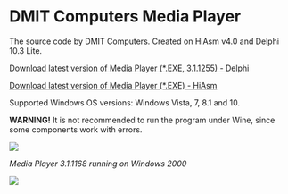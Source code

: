 # DMIT Computers Media Player
The source code by DMIT Computers.
Created on HiAsm v4.0 and Delphi 10.3 Lite.
<p><a href="https://github.com/dmitryevdev/dmc-mediaplayer/releases/tag/3.1.1255.D">Download latest version of Media Player (*.EXE, 3.1.1255) - Delphi</a></p><p><a href="https://github.com/dmitryevdev/dmc-mediaplayer/releases/tag/3.0.753">Download latest version of Media Player (*.EXE) - HiAsm</a></p>
<p>Supported Windows OS versions: Windows Vista, 7, 8.1 and 10.</p>
<p><b>WARNING!</b> It is not recommended to run the program under Wine, since some components work with errors.</p>
<p><img src='https://raw.githubusercontent.com/dmitryevdev/dmc-mediaplayer/master/view.png'></p>
<p><i>Media Player 3.1.1168 running on Windows 2000</i>
</p></p>
<img src='https://raw.githubusercontent.com/dmitryevdev/dmc-mediaplayer/master/view2.png'></p>
